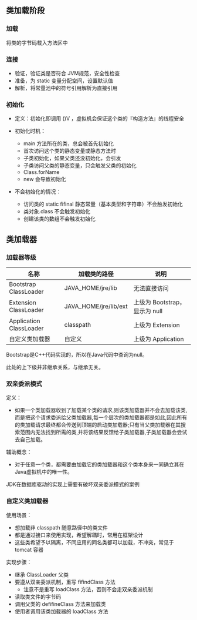 ## 类加载阶段

### 加载

将类的字节码载入方法区中

### 连接

- 验证，验证类是否符合 JVM规范，安全性检查
- 准备，为 static 变量分配空间，设置默认值
- 解析，将常量池中的符号引用解析为直接引用

### 初始化

- 定义：初始化即调用 <cinit>()V ，虚拟机会保证这个类的『构造方法』的线程安全

- 初始化时机：
  - main 方法所在的类，总会被首先初始化
  - 首次访问这个类的静态变量或静态方法时
  - 子类初始化，如果父类还没初始化，会引发
  - 子类访问父类的静态变量，只会触发父类的初始化
  - Class.forName
  - new 会导致初始化
- 不会初始化的情况：
  - 访问类的 static fifinal 静态常量（基本类型和字符串）不会触发初始化
  - 类对象.class 不会触发初始化
  - 创建该类的数组不会触发初始化

## 类加载器

### 加载器等级

| 名称                    | 加载类的路径          | 说明                          |
| ----------------------- | --------------------- | ----------------------------- |
| Bootstrap ClassLoader   | JAVA_HOME/jre/lib     | 无法直接访问                  |
| Extension ClassLoader   | JAVA_HOME/jre/lib/ext | 上级为 Bootstrap，显示为 null |
| Application ClassLoader | classpath             | 上级为 Extension              |
| 自定义类加载器          | 自定义                | 上级为 Application            |

Bootstrap是C++代码实现的，所以在Java代码中查询为null。

此处的上下级并非继承关系，与继承无关。

### 双亲委派模式

定义：

- 如果一个类加载器收到了加载某个类的请求,则该类加载器并不会去加载该类,而是把这个请求委派给父类加载器,每一个层次的类加载器都是如此,因此所有的类加载请求最终都会传送到顶端的启动类加载器;只有当父类加载器在其搜索范围内无法找到所需的类,并将该结果反馈给子类加载器,子类加载器会尝试去自己加载。

辅助概念：

- 对于任意一个类，都需要由加载它的类加载器和这个类本身来一同确立其在Java虚拟机中的唯一性。

JDK在数据库驱动的实现上需要有破坏双亲委派模式的案例

### 自定义类加载器

使用场景：

- 想加载非 classpath 随意路径中的类文件
- 都是通过接口来使用实现，希望解耦时，常用在框架设计
- 这些类希望予以隔离，不同应用的同名类都可以加载，不冲突，常见于 tomcat 容器

实现步骤：

- 继承 ClassLoader 父类
- 要遵从双亲委派机制，重写 fifindClass 方法
  - 注意不是重写 loadClass 方法，否则不会走双亲委派机制
- 读取类文件的字节码
- 调用父类的 defifineClass 方法来加载类
- 使用者调用该类加载器的 loadClass 方法